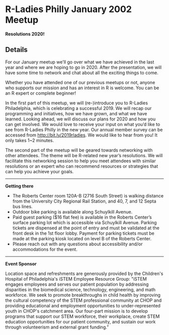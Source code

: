 # R-Ladies Philly January 2002 Meetup

**Resolutions 2020!**

## Details
For our January meetup we'll go over what we have achieved in the last year and where we are hoping to go in 2020. After the presentation, we will have some time to network and chat about all the exciting things to come.

Whether you have attended one of our previous meetups or not, anyone who supports our mission and has an interest in R is welcome. You can be an R expert or complete beginner!

In the first part of this meetup, we will (re-)introduce you to R-Ladies Philadelphia, which is celebrating a successful 2019. We will recap our programming and initiatives, how we have grown, and what we have learned. Looking ahead, we will discuss our plans for 2020 and how you can get involved. We would love to receive your input on what you’d like to see from R-Ladies Philly in the new year. Our annual member survey can be accessed from http://bit.ly/2019rladies. We would like to hear from you! It only takes 1~2 minutes.

The second part of the meetup will be geared towards networking with other attendees. The theme will be R-related new year’s resolutions. We will facilitate this networking session to help you meet attendees with similar resolutions or an expert who can recommend resources or strategies that can help you achieve your goals.

-----
**Getting there**

- The Roberts Center room 120A-B (2716 South Street) is walking distance from the University City Regional Rail Station, and 40, 7, and 12 Septa bus lines.
- Outdoor bike parking is available along Schuylkill Avenue.
- Paid guest parking ($16 flat fee) is available in the Roberts Center’s surface parking lot which is accessible via Schuylkill Avenue. Parking tickets are dispensed at the point of entry and must be validated at the front desk in the 1st floor lobby. Payment for parking tickets must be made at the parking kiosk located on level B of the Roberts Center.
- Please reach out with any questions about accessibility and/or accommodations for the event.

-----
**Event Sponsor**

Location space and refreshments are generously provided by the Children's Hospital of Philadelphia's iSTEM Employee Resource Group: "iSTEM engages employees and serves our patient population by addressing disparities in the biomedical science, technology, engineering, and math workforce. We seek to promote breakthroughs in child health by improving the cultural competency of the STEM professional community at CHOP and providing educational and employment opportunities to under-represented youth in CHOP's catchment area. Our four-part mission is to develop programs that support our STEM workforce, their workplace, create STEM education opportunities for our patient community, and sustain our work through volunteerism and external grant funding.”